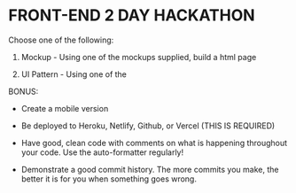 # FRONT-END 2 DAY HACKATHON

Choose one of the following:

1. Mockup  - Using one of the mockups supplied, build a html page

2. UI Pattern - Using one of the 

BONUS:
 - Create a mobile version



- Be deployed to Heroku, Netlify, Github, or Vercel (THIS IS REQUIRED)

- Have good, clean code with comments on what is happening throughout your code. Use the auto-formatter regularly!

- Demonstrate a good commit history. The more commits you make, the better it is for you when something goes wrong.
